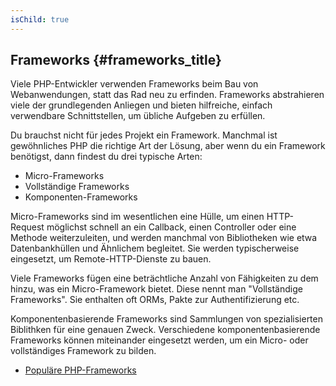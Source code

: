 ```yaml
---
isChild: true
---
```


## Frameworks {#frameworks_title}

Viele PHP-Entwickler verwenden Frameworks beim Bau von Webanwendungen, statt das Rad neu zu erfinden. Frameworks abstrahieren viele der grundlegenden Anliegen und bieten hilfreiche, einfach verwendbare Schnittstellen, um übliche Aufgeben zu erfüllen.

Du brauchst nicht für jedes Projekt ein Framework. Manchmal ist gewöhnliches PHP die richtige Art der Lösung, aber wenn du ein Framework benötigst, dann findest du drei typische Arten:

* Micro-Frameworks
* Vollständige Frameworks
* Komponenten-Frameworks

Micro-Frameworks sind im wesentlichen eine Hülle, um einen HTTP-Request möglichst schnell an ein Callback, einen Controller oder eine Methode weiterzuleiten, und werden manchmal von Bibliotheken wie etwa Datenbankhüllen und Ähnlichem begleitet. Sie werden typischerweise eingesetzt, um Remote-HTTP-Dienste zu bauen.

Viele Frameworks fügen eine beträchtliche Anzahl von Fähigkeiten zu dem hinzu, was ein Micro-Framework bietet. Diese nennt man "Vollständige Frameworks". Sie enthalten oft ORMs, Pakte zur Authentifizierung etc.

Komponentenbasierende Frameworks sind Sammlungen von spezialisierten Biblithken für eine genauen Zweck. Verschiedene komponentenbasierende Frameworks können miteinander eingesetzt werden, um ein Micro- oder vollständiges Framework zu bilden.

* [Populäre PHP-Frameworks](https://github.com/codeguy/php-the-right-way/wiki/Frameworks)